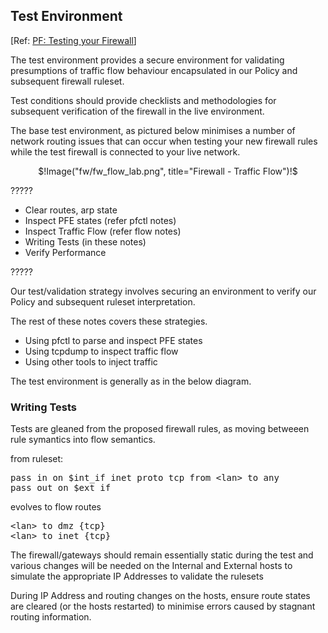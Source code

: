 ## Test Environment

&#91;Ref: [PF: Testing your Firewall](http://undeadly.org/cgi?action=article&sid=20060928081238)]

The test environment provides a secure environment for validating
presumptions of traffic flow behaviour encapsulated in our Policy 
and subsequent firewall ruleset.

Test conditions should provide checklists and methodologies for
subsequent verification of the firewall in the live environment.

The base test environment, as pictured below minimises a number of 
network routing issues that can occur when testing your new
firewall rules while the test firewall is connected to your live
network.

<div style="text-align: center">
    $!Image("fw/fw_flow_lab.png", title="Firewall - Traffic Flow")!$
</div>

?????

-   Clear routes, arp state
-   Inspect PFE states (refer pfctl notes)
-   Inspect Traffic Flow (refer flow notes)
-   Writing Tests (in these notes)
-   Verify Performance

?????

Our test/validation strategy involves securing an environment to verify our 
Policy and subsequent ruleset interpretation.

The rest of these notes covers these strategies.

-   Using pfctl to parse and inspect PFE states
-   Using tcpdump to inspect traffic flow
-   Using other tools to inject traffic

The test environment is generally as in the below diagram.

### Writing Tests

Tests are gleaned from the proposed firewall rules, as moving betweeen 
rule symantics into flow semantics.

from ruleset: 
<pre class="config-file">
pass in on $int_if inet proto tcp from &lt;lan> to any
pass out on $ext_if
</pre>

evolves to flow routes

<pre class="screen-output">
&lt;lan> to dmz {tcp}
&lt;lan> to inet {tcp}
</pre>

The firewall/gateways should remain essentially static during the test
and various changes will be needed on the Internal and External hosts
to simulate the appropriate IP Addresses to validate the rulesets

During IP Address and routing changes on the hosts, ensure route states
are cleared (or the hosts restarted) to minimise errors caused by
stagnant routing information.
